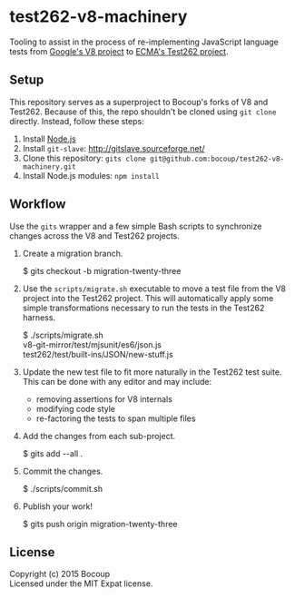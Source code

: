 # test262-v8-machinery

Tooling to assist in the process of re-implementing JavaScript language tests
from [Google's V8 project]() to [ECMA's Test262 project]().

## Setup

This repository serves as a superproject to Bocoup's forks of V8 and Test262.
Because of this, the repo shouldn't be cloned using `git clone` directly.
Instead, follow these steps:

1. Install [Node.js](https://nodejs.org/)
2. Install `git-slave`: http://gitslave.sourceforge.net/
3. Clone this repository: `gits clone
   git@github.com:bocoup/test262-v8-machinery.git`
4. Install Node.js modules: `npm install`

## Workflow

Use the `gits` wrapper and a few simple Bash scripts to synchronize changes
across the V8 and Test262 projects.

1. Create a migration branch.

      $ gits checkout -b migration-twenty-three

2. Use the `scripts/migrate.sh` executable to move a test file from the V8
   project into the Test262 project. This will automatically apply some simple
   transformations necessary to run the tests in the Test262 harness.

      $ ./scripts/migrate.sh \
          v8-git-mirror/test/mjsunit/es6/json.js \
          test262/test/built-ins/JSON/new-stuff.js

3. Update the new test file to fit more naturally in the Test262 test suite.
   This can be done with any editor and may include:

   - removing assertions for V8 internals
   - modifying code style
   - re-factoring the tests to span multiple files

4. Add the changes from each sub-project.

      $ gits add --all .

4. Commit the changes.

      $ ./scripts/commit.sh

5. Publish your work!

     $ gits push origin migration-twenty-three

## License

Copyright (c) 2015 Bocoup  
Licensed under the MIT Expat license.
